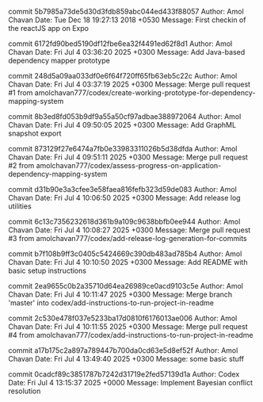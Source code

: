 commit 5b7985a73de5d30d3fdb859abc044ed433f88057
Author: Amol Chavan
Date:   Tue Dec 18 19:27:13 2018 +0530
Message: First checkin of the reactJS app on Expo

commit 6172fd90bed5190df12fbe6ea32f4491ed62f8d1
Author: Amol Chavan
Date:   Fri Jul 4 03:36:20 2025 +0300
Message: Add Java-based dependency mapper prototype

commit 248d5a09aa033df0e6f64f720ff65fb63eb5c22c
Author: Amol Chavan
Date:   Fri Jul 4 03:37:19 2025 +0300
Message: Merge pull request #1 from amolchavan777/codex/create-working-prototype-for-dependency-mapping-system

commit 8b3ed8fd053b9df9a55a50cf97adbae388972064
Author: Amol Chavan
Date:   Fri Jul 4 09:50:05 2025 +0300
Message: Add GraphML snapshot export

commit 873129f27e6474a7fb0e33983311026b5d38dfda
Author: Amol Chavan
Date:   Fri Jul 4 09:51:11 2025 +0300
Message: Merge pull request #2 from amolchavan777/codex/assess-progress-on-application-dependency-mapping-system

commit d31b90e3a3cfee3e58faea816fefb323d59de083
Author: Amol Chavan
Date:   Fri Jul 4 10:06:50 2025 +0300
Message: Add release log utilities

commit 6c13c7356232618d361b9a109c9638bbfb0ee944
Author: Amol Chavan
Date:   Fri Jul 4 10:08:27 2025 +0300
Message: Merge pull request #3 from amolchavan777/codex/add-release-log-generation-for-commits

commit b7f108b9ff3c0405c5424669c390db483ad785b4
Author: Amol Chavan
Date:   Fri Jul 4 10:10:50 2025 +0300
Message: Add README with basic setup instructions

commit 2ea9655c0b2a35710d64ea26989ce0acd9103c5e
Author: Amol Chavan
Date:   Fri Jul 4 10:11:47 2025 +0300
Message: Merge branch 'master' into codex/add-instructions-to-run-project-in-readme

commit 2c530e478f037e5233ba17d0810f6176013ae006
Author: Amol Chavan
Date:   Fri Jul 4 10:11:55 2025 +0300
Message: Merge pull request #4 from amolchavan777/codex/add-instructions-to-run-project-in-readme

commit a17b175c2a897a789447b700da0cd63e5d8ef52f
Author: Amol Chavan
Date:   Fri Jul 4 13:49:40 2025 +0300
Message: some basic stuff

commit 0cadcf89c3851787b7242d31719e2fed57139d1a
Author: Codex
Date:   Fri Jul 4 13:15:37 2025 +0000
Message: Implement Bayesian conflict resolution

